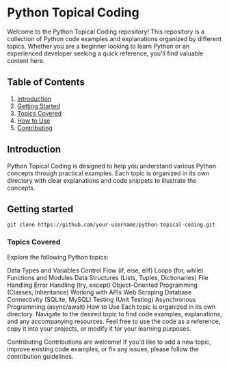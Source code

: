 # Python Topical Coding

Welcome to the Python Topical Coding repository! This repository is a collection of Python code examples and explanations organized by different topics. Whether you are a beginner looking to learn Python or an experienced developer seeking a quick reference, you'll find valuable content here.

## Table of Contents

1. [Introduction](#introduction)
2. [Getting Started](#getting-started)
3. [Topics Covered](#topics-covered)
4. [How to Use](#how-to-use)
5. [Contributing](#contributing)


## Introduction

Python Topical Coding is designed to help you understand various Python concepts through practical examples. Each topic is organized in its own directory with clear explanations and code snippets to illustrate the concepts.

## Getting started
`git clone https://github.com/your-username/python-topical-coding.git`

### Topics Covered
Explore the following Python topics:

Data Types and Variables
Control Flow (if, else, elif)
Loops (for, while)
Functions and Modules
Data Structures (Lists, Tuples, Dictionaries)
File Handling
Error Handling (try, except)
Object-Oriented Programming (Classes, Inheritance)
Working with APIs
Web Scraping
Database Connectivity (SQLite, MySQL)
Testing (Unit Testing)
Asynchronous Programming (async/await)
How to Use
Each topic is organized in its own directory. Navigate to the desired topic to find code examples, explanations, and any accompanying resources. Feel free to use the code as a reference, copy it into your projects, or modify it for your learning purposes.

Contributing
Contributions are welcome! If you'd like to add a new topic, improve existing code examples, or fix any issues, please follow the contribution guidelines.

